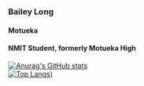### Bailey Long
#### Motueka
#### NMIT Student, formerly Motueka High
[![Anurag's GitHub stats](https://github-readme-stats.vercel.app/api?username=bailey-long&show_icons=true&theme=radical)](https://github.com/anuraghazra/github-readme-stats)  
[![Top Langs](https://github-readme-stats.vercel.app/api/top-langs/?username=bailey-long&show_icons=true&theme=radical))](https://github.com/anuraghazra/github-readme-stats)
